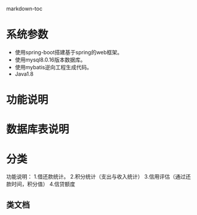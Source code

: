 markdown-toc
# 系统参数

- 使用spring-boot搭建基于spring的web框架。
- 使用mysql8.0.16版本数据库。
- 使用mybatis逆向工程生成代码。
- Java1.8
# 功能说明
# 数据库表说明
# 分类


功能说明：
1.借还款统计。
2.积分统计（支出与收入统计）
3.信用评估（通过还款时间，积分值）
4.信贷额度
## 类文档